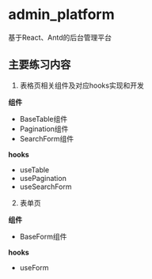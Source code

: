 # admin_platform
基于React、Antd的后台管理平台

## 主要练习内容

1. 表格页相关组件及对应hooks实现和开发

**组件**
- BaseTable组件
- Pagination组件
- SearchForm组件

**hooks**
- useTable
- usePagination
- useSearchForm



2. 表单页

**组件**
- BaseForm组件

**hooks**
- useForm
